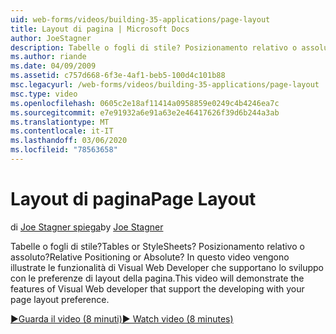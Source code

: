 ```yaml
---
uid: web-forms/videos/building-35-applications/page-layout
title: Layout di pagina | Microsoft Docs
author: JoeStagner
description: Tabelle o fogli di stile? Posizionamento relativo o assoluto? In questo video vengono illustrate le funzionalità di Visual Web Developer che supportano lo sviluppo con yo...
ms.author: riande
ms.date: 04/09/2009
ms.assetid: c757d668-6f3e-4af1-beb5-100d4c101b88
msc.legacyurl: /web-forms/videos/building-35-applications/page-layout
msc.type: video
ms.openlocfilehash: 0605c2e18af11414a0958859e0249c4b4246ea7c
ms.sourcegitcommit: e7e91932a6e91a63e2e46417626f39d6b244a3ab
ms.translationtype: MT
ms.contentlocale: it-IT
ms.lasthandoff: 03/06/2020
ms.locfileid: "78563658"
---
```

# <a name="page-layout"></a><span data-ttu-id="c4c66-105">Layout di pagina</span><span class="sxs-lookup"><span data-stu-id="c4c66-105">Page Layout</span></span>

<span data-ttu-id="c4c66-106">di [Joe Stagner spiega](https://github.com/JoeStagner)</span><span class="sxs-lookup"><span data-stu-id="c4c66-106">by [Joe Stagner](https://github.com/JoeStagner)</span></span>

<span data-ttu-id="c4c66-107">Tabelle o fogli di stile?</span><span class="sxs-lookup"><span data-stu-id="c4c66-107">Tables or StyleSheets?</span></span> <span data-ttu-id="c4c66-108">Posizionamento relativo o assoluto?</span><span class="sxs-lookup"><span data-stu-id="c4c66-108">Relative Positioning or Absolute?</span></span> <span data-ttu-id="c4c66-109">In questo video vengono illustrate le funzionalità di Visual Web Developer che supportano lo sviluppo con le preferenze di layout della pagina.</span><span class="sxs-lookup"><span data-stu-id="c4c66-109">This video will demonstrate the features of Visual Web developer that support the developing with your page layout preference.</span></span>

[<span data-ttu-id="c4c66-110">&#9654;Guarda il video (8 minuti)</span><span class="sxs-lookup"><span data-stu-id="c4c66-110">&#9654; Watch video (8 minutes)</span></span>](https://channel9.msdn.com/Blogs/ASP-NET-Site-Videos/page-layout)
